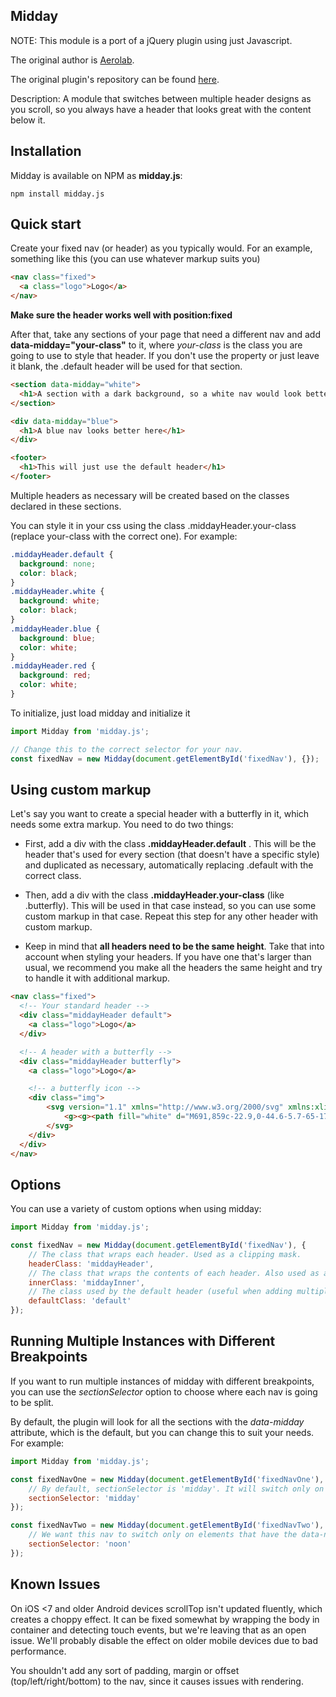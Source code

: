 ## Midday

NOTE: This module is a port of a jQuery plugin using just Javascript.

The original author is [Aerolab](https://github.com/Aerolab).

The original plugin's repository can be found [here](https://github.com/Aerolab/midnight.js).

Description: A module that switches between multiple header designs as you scroll, so you always have a header that looks great with the content below it.

## Installation

Midday is available on NPM as **midday.js**:

```
npm install midday.js
```

## Quick start

Create your fixed nav (or header) as you typically would. For an example, something like this (you can use whatever markup suits you)

```html
<nav class="fixed">
  <a class="logo">Logo</a>
</nav>
```

**Make sure the header works well with position:fixed**


After that, take any sections of your page that need a different nav and add **data-midday="your-class"** to it, where *your-class* is the class you are going to use to style that header. If you don't use the property or just leave it blank, the .default header will be used for that section.

```html
<section data-midday="white">
  <h1>A section with a dark background, so a white nav would look better here</h1>
</section>

<div data-midday="blue">
  <h1>A blue nav looks better here</h1>
</div>

<footer>
  <h1>This will just use the default header</h1>
</footer>
```

Multiple headers as necessary will be created based on the classes declared in these sections.

You can style it in your css using the class .middayHeader.your-class (replace your-class with the correct one). For example:


```css
.middayHeader.default {
  background: none;
  color: black;
}
.middayHeader.white {
  background: white;
  color: black;
}
.middayHeader.blue {
  background: blue;
  color: white;
}
.middayHeader.red {
  background: red;
  color: white;
}
```


To initialize, just load midday and initialize it

```js
import Midday from 'midday.js';

// Change this to the correct selector for your nav.
const fixedNav = new Midday(document.getElementById('fixedNav'), {});
```


## Using custom markup

Let's say you want to create a special header with a butterfly in it, which needs some extra markup. You need to do two things:

* First, add a div with the class **.middayHeader.default** . This will be the header that's used for every section (that doesn't have a specific style) and duplicated as necessary, automatically replacing .default with the correct class.

* Then, add a div with the class **.middayHeader.your-class** (like .butterfly). This will be used in that case instead, so you can use some custom markup in that case. Repeat this step for any other header with custom markup.

* Keep in mind that **all headers need to be the same height**. Take that into account when styling your headers. If you have one that's larger than usual, we recommend you make all the headers the same height and try to handle it with additional markup.


```html
<nav class="fixed">
  <!-- Your standard header -->
  <div class="middayHeader default">
    <a class="logo">Logo</a>
  </div>

  <!-- A header with a butterfly -->
  <div class="middayHeader butterfly">
    <a class="logo">Logo</a>

    <!-- a butterfly icon -->
    <div class="img">
        <svg version="1.1" xmlns="http://www.w3.org/2000/svg" xmlns:xlink="http://www.w3.org/1999/xlink" x="0px" y="0px" viewBox="0 0 1000 1000" enable-background="new 0 0 1000 1000" xml:space="preserve">
            <g><g><path fill="white" d="M691,859c-22.9,0-44.6-5.7-65-17c-56-31.2-91.4-101.6-116.1-174.2c-47.8,92.2-138.7,224-252,182.7c-26.7-9.7-70.8-39.6-65.9-130c1.9-35.5,11.4-75,26-111.1c-69-55-188.8-168.6-205.8-281.3c-7.7-51.2,5.5-96.9,39.2-135.7c36.2-43.5,85.5-60,142.1-47.2c110.8,25.2,237.2,168,300.7,278.9c60.1-86,201-236.4,324.5-262.8c55.4-11.8,103.5,2.3,138.9,40.9c21.2,23.2,43.2,65.3,26.8,134.3C961,434.6,869.9,548.9,805.5,610.5c13.8,38,21.1,79.5,19.3,114.6c-3.2,64.5-33.4,109.2-84.9,125.8C723.1,856.3,706.8,859,691,859z M526.2,491.8c2.1,6.2,4,12,5.4,17.4l5,20.1c20.5,82.7,54.9,221.2,120.1,257.5c18.8,10.5,39.7,11.8,63.9,4c25.5-8.2,39.3-31.3,41.2-68.9c1.2-23.2-2.3-47.3-8.6-69.6c-1.6,0.8-3.1,1.5-4.5,2c-36.4,13.8-96.1,1.1-121.7-36.3c-9.7-14.1-27.5-52.1,15.6-100.1c22.8-23.4,51.3-29.3,79.2-17.1c20.3,8.9,38.7,26.9,54.2,50.1c54.7-56.9,134.1-157.1,148.7-237.7c5.4-29.9,1-52.2-13.8-68.2c-20.3-22.1-45.3-29-79.2-21.8C706.2,249.9,541.5,454.2,526.2,491.8z M271,647.1c-6.5,18.2-11.7,38.2-14.5,59.3c-2.3,17.1-7.4,73.7,22.9,84.8c83.3,30.3,173.3-141,203.7-215.7c-2.7-10.8-5.3-21.1-7.8-31l-4.9-19.8C448.8,439,297.3,233.5,179.4,206.8c-33.3-7.6-58.7,0.9-80.1,26.5c-21.8,25.1-29.8,52.9-24.9,85.4C87.7,406,186.3,501.5,247.7,552.2c19.8-29.7,43.4-51.4,68.4-57.6c14-3.4,49.3-6.8,75.3,36.7c0.4,0.7,0.8,1.5,1.2,2.2c24.3,49.3,8.6,87.5-14.3,106.8C350.1,664.2,306.9,666.5,271,647.1z M298.3,590c14.9,9.4,31.7,8.5,39.4,2.1c8.2-6.9,2.4-22.2-1.1-29.5c-3-4.8-5.3-6.7-6-7C324.1,556.3,311.5,569,298.3,590z M693.7,557.7c-1.3,0-2.6,0.9-5,3.3c-1.6,1.8-13.5,15.6-9.5,21.3c7.3,10.8,35.6,17.2,47.3,12.9c0.6-0.4,1.5-0.8,2.3-1.3c-10.7-18.1-22.3-31-32.1-35.3C695.5,558.1,694.6,557.7,693.7,557.7z"/></g><g></g><g></g><g></g><g></g><g></g><g></g><g></g><g></g><g></g><g></g><g></g><g></g><g></g><g></g><g></g></g>
        </svg>
    </div>
  </div>
</nav>
```


## Options

You can use a variety of custom options when using midday:

```js
import Midday from 'midday.js';

const fixedNav = new Midday(document.getElementById('fixedNav'), {
    // The class that wraps each header. Used as a clipping mask.
    headerClass: 'middayHeader',
    // The class that wraps the contents of each header. Also used as a clipping mask.
    innerClass: 'middayInner',
    // The class used by the default header (useful when adding multiple headers with different markup).
    defaultClass: 'default'
});
```


## Running Multiple Instances with Different Breakpoints

If you want to run multiple instances of midday with different breakpoints, you can use the *sectionSelector* option to choose where each nav is going to be split.

By default, the plugin will look for all the sections with the *data-midday* attribute, which is the default, but you can change this to suit your needs. For example:

```js
import Midday from 'midday.js';

const fixedNavOne = new Midday(document.getElementById('fixedNavOne'), {
    // By default, sectionSelector is 'midday'. It will switch only on elements that have the data-midday attribute.
    sectionSelector: 'midday'
});

const fixedNavTwo = new Midday(document.getElementById('fixedNavTwo'), {
    // We want this nav to switch only on elements that have the data-noon attribute.
    sectionSelector: 'noon'
});
```

## Known Issues

On iOS <7 and older Android devices scrollTop isn't updated fluently, which creates a choppy effect. It can be fixed somewhat by wrapping the body in container and detecting touch events, but we're leaving that as an open issue. We'll probably disable the effect on older mobile devices due to bad performance.

You shouldn't add any sort of padding, margin or offset (top/left/right/bottom) to the nav, since it causes issues with rendering.
